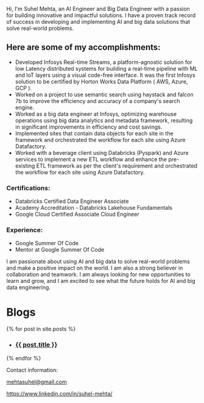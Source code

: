 Hi, I'm Suhel Mehta, an AI Engineer and Big Data Engineer with a passion for building innovative and impactful solutions. I have a proven track record of success in developing and implementing AI and big data solutions that solve real-world problems.

## Here are some of my accomplishments:

- Developed Infosys Real-time Streams, a platform-agnostic solution for low Latency distributed systems for building a real-time pipeline with ML and IoT layers using a visual code-free interface. It was the first Infosys solution to be certified by Horton Works Data Platform ( AWS, Azure, GCP ).
- Worked on a project to use semantic search using haystack and falcon 7b to improve the efficiency and accuracy of a company's search engine.
- Worked as a big data engineer at Infosys, optimizing warehouse operations using big data analytics and metadata framework, resulting in significant improvements in efficiency and cost savings.
- Implemented sites that contain data objects for each site in the framework and orchestrated the workflow for each site using Azure Datafactory.
- Worked with a beverage client using Databricks (Pyspark) and Azure services to implement a new ETL workflow and enhance the pre-existing ETL framework as per the client's requirement and orchestrated the workflow for each site using Azure Datafactory.

### Certifications:

- Databricks Certified Data Engineer Associate
- Academy Accreditation - Databricks Lakehouse Fundamentals
- Google Cloud Certified Associate Cloud Engineer

### Experience:

- Google Summer Of Code
- Mentor at Google Summer Of Code

I am passionate about using AI and big data to solve real-world problems and make a positive impact on the world. I am also a strong believer in collaboration and teamwork. I am always looking for new opportunities to learn and grow, and I am excited to see what the future holds for AI and big data engineering.


# Blogs
{% for post in site.posts %}
 
<ul>
 
<li><h3><a href="{{ post.url | relative_url }}">{{ post.title }}</a></h3></li>
 
</ul>
{% endfor %}

Contact information:

mehtasuhel@gmail.com

https://www.linkedin.com/in/suhel-mehta/

